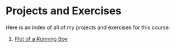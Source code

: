 # Projects and Exercises

Here is an index of all of my projects and exercises for this course:

1. [Plot of a Running Boy](https://beccagurysh.github.io/assignments/plot_of_running_boy.md)


